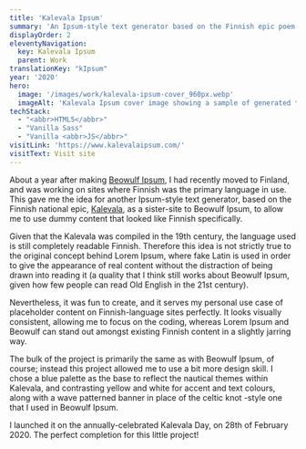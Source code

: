 ```yaml
---
title: 'Kalevala Ipsum'
summary: 'An Ipsum-style text generator based on the Finnish epic poem, Kalevala.'
displayOrder: 2
eleventyNavigation:
  key: Kalevala Ipsum
  parent: Work
translationKey: "kIpsum"
year: '2020'
hero:
  image: '/images/work/kalevala-ipsum-cover_960px.webp'
  imageAlt: 'Kalevala Ipsum cover image showing a sample of generated text.'
techStack:
  - "<abbr>HTML5</abbr>"
  - "Vanilla Sass"
  - "Vanilla <abbr>JS</abbr>"
visitLink: 'https://www.kalevalaipsum.com/'
visitText: Visit site
---
```


About a year after making [Beowulf Ipsum](/en/work/beowulf-ipsum), I had recently moved to Finland, and was working on sites where Finnish was the primary language in use. This gave me the idea for another Ipsum-style text generator, based on the Finnish national epic, [Kalevala](https://en.wikipedia.org/wiki/Kalevala), as a sister-site to Beowulf Ipsum, to allow me to use dummy content that looked like Finnish specifically.

Given that the Kalevala was compiled in the 19th century, the language used is still completely readable Finnish. Therefore this idea is not strictly true to the original concept behind Lorem Ipsum, where fake Latin is used in order to give the appearance of real content without the distraction of being drawn into reading it (a quality that I think still works about Beowulf Ipsum, given how few people can read Old English in the 21st century).

Nevertheless, it was fun to create, and it serves my personal use case of placeholder content on Finnish-language sites perfectly. It looks visually consistent, allowing me to focus on the coding, whereas Lorem Ipsum and Beowulf can stand out amongst existing Finnish content in a slightly jarring way.

The bulk of the project is primarily the same as with Beowulf Ipsum, of course; instead this project allowed me to use a bit more design skill. I chose a blue palette as the base to reflect the nautical themes within Kalevala, and contrasting yellow and white for accent and text colours, along with a wave patterned banner in place of the celtic knot -style one that I used in Beowulf Ipsum.

I launched it on the annually-celebrated Kalevala Day, on 28th of February 2020. The perfect completion for this little project!
